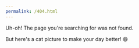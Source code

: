 ```yaml
---
permalink: /404.html
---
```


Uh-oh! The page you're searching for was not found.

But here's a cat picture to make your day better! 😄

<script>
  function getRandomInt(min, max) {
    min = Math.ceil(min);
    max = Math.floor(max);
    return Math.floor(Math.random() * (max - min)) + min;
  }
  
  var img = document.createElement("img");
  img.src = "/assets/images/cats/cat"+(getRandomInt(1,9))+".jpg";
  var src = document.getElementById("content");
  src.appendChild(img);
</script>
